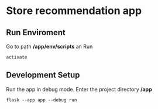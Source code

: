 # Store recommendation app

## Run Enviroment
Go to path **/app/env/scripts** an Run
```
activate
```

## Development Setup
Run the app in debug mode. Enter the project directory **/app**
```
flask --app app --debug run
```
